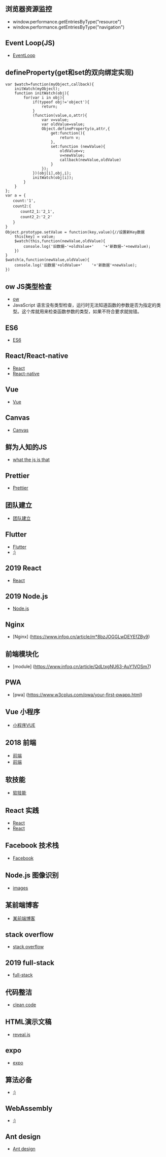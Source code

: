 ## 浏览器资源监控
- window.performance.getEntriesByType("resource")
- window.performance.getEntriesByType("navigation")
## Event Loop(JS)
- [EventLoop](https://zhuanlan.zhihu.com/p/41543963)
## defineProperty(get和set的双向绑定实现)
```
var $watch=function(myObject,callback){
    initWatch(myObject);
    function initWatch(obj){
        for(var i in obj){
            if(typeof obj!='object'){
                return;
            }
            (function(value,o,attr){
                var v=value;
                var oldValue=value;
                Object.defineProperty(o,attr,{
                    get:function(){
                        return v;
                    },
                    set:function (newValue){
                        oldValue=v;
                        v=newValue;
                        callback(newValue,oldValue)
                    }
                });
            })(obj[i],obj,i);
            initWatch(obj[i]);
        }
    }
};
var a = {
　　count:'1',
　　count2:{
　　　　count2_1:'2_1',
　　　　count2_2:'2_2'
　　}
}
Object.prototype.setValue = function(key,value){//设置新Key数据
    this[key] = value;
    $watch(this,function(newValue,oldValue){
        console.log('旧数据~'+oldValue+'    '+'新数据~'+newValue);
    })
}
$watch(a,function(newValue,oldValue){
    console.log('旧数据'+oldValue+'    '+'新数据'+newValue);
})
```
## ow JS类型检查
- [ow](https://github.com/sindresorhus/ow)
- JavaScript 语言没有类型检查，运行时无法知道函数的参数是否为指定的类型。这个库就用来检查函数参数的类型，如果不符合要求就抛错。
## ES6
- [ES6](http://es6.ruanyifeng.com/)
## React/React-native
- [React](https://reactjs.org/)
- [React-native](https://facebook.github.io/react-native/)
## Vue
- [Vue](https://cn.vuejs.org/)
## Canvas
- [Canvas](https://github.com/supperjet/H5-Animation)
## 鲜为人知的JS
- [what the js is that](https://www.infoq.cn/article/QMteVFAMMeBpDhWE-m01)
## Prettier
- [Prettier](https://www.infoq.cn/article/IzAMXQtkJv3N0rXX_G6a)
## 团队建立
- [团队建立](https://www.infoq.cn/article/2kJpJl8*CPK3UZXHm2By)
## Flutter
- [Flutter]()
- [:)](https://www.infoq.cn/article/FYJEtAI5-fvIoSrqJ9Ok)
## 2019 React
- [React](https://www.infoq.cn/article/AEkiVAiJf25LZmoUe_yc)
## 2019 Node.js
- [Node.js](https://www.infoq.cn/article/mXd3WWq_8fd3xoEH9zjG)
## Nginx
- [Nginx] (https://www.infoq.cn/article/m*8bzJOGGLwDEYEfZBy9)
## 前端模块化
- [module] (https://www.infoq.cn/article/QdLtxgNU63-AuY1VOSm7)
## PWA
- [pwa] (https://www.w3cplus.com/pwa/your-first-pwapp.html)
## Vue 小程序
- [小程序VUE](http://mpvue.com/mpvue/simple/)
## 2018 前端
- [前端](https://www.infoq.cn/article/omWDKQXA3I*0fcPqJFTD)
- [前端](https://time.geekbang.org/column/article/77749?utm_term=zeusV2R4J&utm_source=website&utm_medium=infoq&utm_campaign=154-presell&utm_content=textlink0121)
## 软技能
- [软技能](https://www.infoq.cn/article/zE5KFjB*6Bs2ZBEUDzWX)
## React 实践
- [React](https://www.infoq.cn/article/vXkNh*HVrW7HUeiNdlsk)
- [React](https://scrimba.com/g/glearnreact)
## Facebook 技术栈
- [Facebook](https://opensource.fb.com/)
## Node.js 图像识别
- [images](https://www.chenng.cn/post/Node-command-line-tool-production.html)
## 某前端博客
- [某前端博客](https://www.chenng.cn/)
## stack overflow
- [stack overflow](https://www.infoq.cn/article/zEo3O3bs*buxA6FpHjzE)
## 2019 full-stack
- [full-stack](https://www.infoq.cn/article/CQCF0ETQVZVgE8_7dDrw)
## 代码整洁
- [clean code](https://www.zcfy.cc/article/clean-code-javascript-readme-md-at-master-ryanmcdermott-clean-code-javascript-github-2273.html)
## HTML演示文稿
- [reveal.js](https://github.com/hakimel/reveal.js)
## expo
- [expo](https://docs.expo.io/versions/v32.0.0/)
## 算法必备
- [:)](https://www.infoq.cn/article/ur1QLockeQ*hXobPm0kI)
## WebAssembly
- [:)](https://www.ibm.com/developerworks/cn/web/wa-lo-webassembly-status-and-reality/index.html)
## Ant design
- [Ant design](https://ant.design/index-cn)